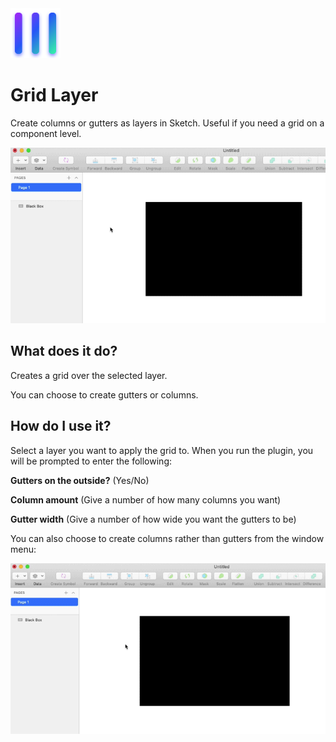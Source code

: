 <img src="https://github.com/franklymrshankly/Grid-Layer/blob/master/assets/icon.png" alt="Grid layer icon" width="80">

# Grid Layer

Create columns or gutters as layers in Sketch. Useful if you need a grid on a component level.

![Grid-layer](https://github.com/franklymrshankly/Grid-Layer/blob/master/grid-layer.gif)

## What does it do?

Creates a grid over the selected layer.

You can choose to create gutters or columns.

## How do I use it?

Select a layer you want to apply the grid to. When you run the plugin, you will be prompted to enter the following:

**Gutters on the outside?** (Yes/No)

**Column amount** (Give a number of how many columns you want)

**Gutter width** (Give a number of how wide you want the gutters to be)

You can also choose to create columns rather than gutters from the window menu:

![Grid-layer-columns](https://github.com/franklymrshankly/Grid-Layer/blob/master/grid-layer-col.gif)
